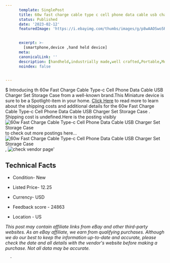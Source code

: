 ```yaml
---
      template: SinglePost
      title: 60w fast charge cable type c cell phone data cable usb charger set storage case 
      status: Published
      date: '2023-02-12'
      featuredImage: 'https://i.ebayimg.com/thumbs/images/g/p8wAAOSwo5Rj5KOJ/s-l225.jpg'
       

      excerpt: >-
        [smartphone,device ,hand held device]
      meta:
      canonicalLink: ''
      description: [handheld,industrially made,well crafted,Portable,Mobile,Compact,Convenient,Lightweight,Maneuverable,Man-portable,Miniature,Carriable,Hand-held,Light,Holdable,Transportable,Mobile device,Pocket-sized,On-the-go,Wireless,Cordless,Compact size,Convenient size, smartphone,device ,hand held device]
      noindex: false
      

---
```

$
      Introducing th 60w Fast Charge Cable Type-c Cell Phone Data Cable USB Charger Set Storage Case  from a well-known brand.This Miniature device  is sure to be a Spotlight-item in your home. [Click Here](https://www.ebay.com/itm/165930176734?hash=item26a23590de%3Ag%3Ap8wAAOSwo5Rj5KOJ&mkevt=1&mkcid=1&mkrid=711-53200-19255-0&campid=%253CePNCampaignId%253E&customid=%253CreferenceId%253E&toolid=10049) to read more to learn about the shipping costs and additional details for the 60w Fast Charge Cable Type-c Cell Phone Data Cable USB Charger Set Storage Case . Shipping cost is undefined.Here is the posting visibly ![60w Fast Charge Cable Type-c Cell Phone Data Cable USB Charger Set Storage Case ](https://i.ebayimg.com/thumbs/images/g/p8wAAOSwo5Rj5KOJ/s-l225.jpg) to check out more postings here... ![60w Fast Charge Cable Type-c Cell Phone Data Cable USB Charger Set Storage Case ](https://i.ebayimg.com/images/g/p8wAAOSwo5Rj5KOJ/s-l1600.jpg), ![check vendor page](https://origin-galleryplus.ebayimg.com/ws/web/165930176734_2_0_1/225x225.jpg,https://origin-galleryplus.ebayimg.com/ws/web/165930176734_3_0_1/225x225.jpg,https://origin-galleryplus.ebayimg.com/ws/web/165930176734_4_0_1/225x225.jpg,https://origin-galleryplus.ebayimg.com/ws/web/165930176734_5_0_1/225x225.jpg,https://origin-galleryplus.ebayimg.com/ws/web/165930176734_6_0_1/225x225.jpg,https://origin-galleryplus.ebayimg.com/ws/web/165930176734_7_0_1/225x225.jpg,https://origin-galleryplus.ebayimg.com/ws/web/165930176734_8_0_1/225x225.jpg)'

      

 ## Technical Facts 



     
      

 - Condition- New 


      

 - Listed Price- 12.25 


      

 - Currency- USD 


      

 - Feedback score - 24863 


      

 - Location - US 


      
      

 *_This post may contain affiliate links from eBay and other third-party websites. As an eBay affiliate, we earn from qualifying purchases. Although we do our best to keep the information up-to-date and accurate, please check the date and all details with the vendor's website before making a purchase. Not all data may be accurate._*




      -
